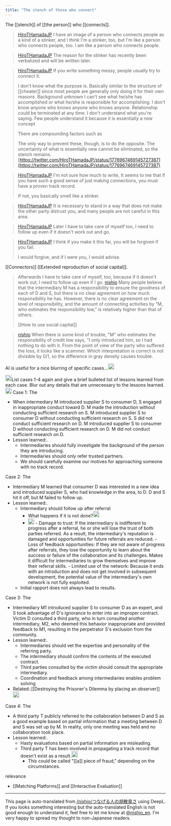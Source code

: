 ```yaml
---
title: "The stench of those who connect"
---
```


The [[stench]] of [[the person]] who [[connects]].

> [HiroTHamadaJP](https://twitter.com/HiroTHamadaJP/status/1776886734137221603/history) I have an image of a person who connects people as a kind of a stinker, and I think I'm a stinker, too, but I'm like a person who connects people, too. I am like a person who connects people.

> [HiroTHamadaJP](https://twitter.com/HiroTHamadaJP/status/1776923084567793728) The reason for the stinker has recently been verbalized and will be written later.

> [HiroTHamadaJP](https://twitter.com/HiroTHamadaJP/status/1776964903620014105) If you write something messy, people usually try to connect it.
>
>  I don't know what the purpose is.
>  Basically similar to the structure of [[cheater]] since most people are generally only doing it for their own reasons.
>  Background unknown
>  I can't see what he/she has accomplished or what he/she is responsible for accomplishing.
>  I don't know anyone who knows anyone who knows anyone.
>  Relationship could be terminated at any time.
>  I don't understand what you're saying.
>  Few people understand it because it is essentially a new concept
>
>  There are compounding factors such as
>
>  The only way to prevent these, though, is to do the opposite.
>  The uncertainty of what is essentially new cannot be eliminated, so the stench remains.
[https://twitter.com/HiroTHamadaJP/status/1776967469145727387](https://twitter.com/HiroTHamadaJP/status/1776967469145727387)

> [HiroTHamadaJP](https://twitter.com/HiroTHamadaJP/status/1776967469145727387) I'm not sure how much to write,
>  It seems to me that if you have such a good sense of just making connections, you must have a proven track record.
>
>  If not, you basically smell like a stinker.

> [HiroTHamadaJP](https://twitter.com/HiroTHamadaJP/status/1776965432555274458) It is necessary to stand in a way that does not make the other party distrust you, and many people are not careful in this area.

> [HiroTHamadaJP](https://twitter.com/HiroTHamadaJP/status/1776968010110218722) Later I have to take care of myself too, I need to follow up even if it doesn't work out and go.

> [HiroTHamadaJP](https://twitter.com/HiroTHamadaJP/status/1776968273818788315) I think if you make it this far, you will be forgiven if you fail.
>
>  I would forgive, and if I were you, I would advise.

[[Connectors]]
[[Extended reproduction of social capital]].

> Afterwards I have to take care of myself, too, because if it doesn't work out, I need to follow up even if I go.
> [nishio](https://twitter.com/nishio/status/1777173267457171811) Many people believe that the intermediary M has a responsibility to ensure the goodness of each of D and S, but there is no clear agreement on how much responsibility he has. However, there is no clear agreement on the level of responsibility, and the amount of connecting activities by "M, who estimates the responsibility low," is relatively higher than that of others.
>
>   [[How to use social capital]]

> [nishio](https://twitter.com/nishio/status/1777173839535100196) When there is some kind of trouble, "M" who estimates the responsibility of credit low says, "I only introduced him, so I had nothing to do with it. From the point of view of the party who suffered the loss, it looks like a scammer. Which interpretation is correct is not divisible by 0/1, so the difference in gray density causes trouble.

AI is useful for a nice blurring of specific cases...<img src='https://scrapbox.io/api/pages/nishio-en/nishio/icon' alt='nishio.icon' height="19.5"/>

<img src='https://scrapbox.io/api/pages/nishio-en/nishio/icon' alt='nishio.icon' height="19.5"/>List cases 1-4 again and give a brief bulleted list of lessons learned from each case. Blur out any details that are unnecessary to the lessons learned.
<img src='https://scrapbox.io/api/pages/nishio-en/claude/icon' alt='claude.icon' height="19.5"/>
Case 1: The
- When intermediary M introduced supplier S to consumer D, S engaged in inappropriate conduct toward D. M made the introduction without conducting sufficient research on S. M introduced supplier S to consumer D without conducting sufficient research on S. S did not conduct sufficient research on D. M introduced supplier S to consumer D without conducting sufficient research on D. M did not conduct sufficient research on D.
- Lesson learned:.
    - Intermediaries should fully investigate the background of the person they are introducing.
    - Intermediaries should only refer trusted partners.
    - We should carefully examine our motives for approaching someone with no track record.

Case 2: The
- Intermediary M learned that consumer D was interested in a new idea and introduced supplier S, who had knowledge in the area, to D. D and S hit it off, but M failed to follow up.
- Lesson learned:.
    - Intermediary should follow up after referral
        - What happens if it is not done?<img src='https://scrapbox.io/api/pages/nishio-en/nishio/icon' alt='nishio.icon' height="19.5"/>
        - <img src='https://scrapbox.io/api/pages/nishio-en/claude/icon' alt='claude.icon' height="19.5"/>
            - Damage to trust: If the intermediary is indifferent to progress after a referral, he or she will lose the trust of both parties referred. As a result, the intermediary's reputation is damaged and opportunities for future referrals are reduced.
            - Loss of feedback opportunities: If they are not aware of progress after referrals, they lose the opportunity to learn about the success or failure of the collaboration and its challenges. Makes it difficult for intermediaries to grow themselves and improve their referral skills.
            - Limited use of the network: Because it ends with an introduction and does not get involved in subsequent development, the potential value of the intermediary's own network is not fully exploited.
    - Initial rapport does not always lead to results.

Case 3: The
- Intermediary M1 introduced supplier S to consumer D as an expert, and S took advantage of D's ignorance to enter into an improper contract. Victim D consulted a third party, who in turn consulted another intermediary, M2, who deemed this behavior inappropriate and provided feedback to M1, resulting in the perpetrator S's exclusion from the community.
- Lesson learned:.
    - Intermediaries should vet the expertise and personality of the referring party.
    - The intermediary should confirm the contents of the executed contract.
    - Third parties consulted by the victim should consult the appropriate intermediary.
    - Coordination and feedback among intermediaries enables problem solving
- Related:.[[Destroying the Prisoner's Dilemma by placing an observer]] <img src='https://scrapbox.io/api/pages/nishio-en/nishio/icon' alt='nishio.icon' height="19.5"/>

Case 4: The
- A third party T publicly referred to the collaboration between D and S as a good example based on partial information that a meeting between D and S was set up by M. In reality, only one meeting was held and no collaboration took place.
- Lesson learned:.
    - Hasty evaluations based on partial information are misleading.
    - Third party T has been involved in propagating a track record that doesn't exist as a result.<img src='https://scrapbox.io/api/pages/nishio-en/nishio/icon' alt='nishio.icon' height="19.5"/>
        - This could be called "[[a]] piece of fraud," depending on the circumstances.


relevance
- [[Matching Platforms]] and [[Interactive Evaluation]]

---
This page is auto-translated from [/nishio/つなげる人の胡散臭さ](https://scrapbox.io/nishio/つなげる人の胡散臭さ) using DeepL. If you looks something interesting but the auto-translated English is not good enough to understand it, feel free to let me know at [@nishio_en](https://twitter.com/nishio_en). I'm very happy to spread my thought to non-Japanese readers.